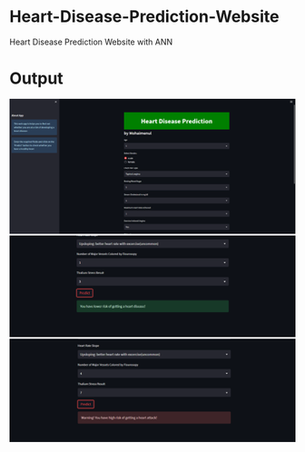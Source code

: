# Heart-Disease-Prediction-Website
Heart Disease Prediction Website with ANN

# Output
![Project Screenshot](./1.png)
![Project Screenshot](./2.png)
![Project Screenshot](./3.png)
